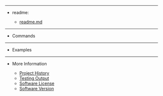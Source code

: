 <!-- _sidebar.md -->

<hr>

- readme:

	- [readme.md](external/readme.md)

<hr>

- Commands


<hr>

- Examples


<hr>

- More Information

	- [Project History](external/history.md)
	- [Testing Output](external/tests.md)
	- [Software License](external/license.md)
	- [Software Version](external/version.md)
